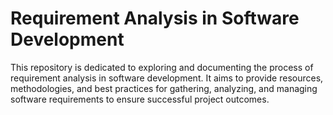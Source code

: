 # Requirement Analysis in Software Development

This repository is dedicated to exploring and documenting the process of requirement analysis in software development. It aims to provide resources, methodologies, and best practices for gathering, analyzing, and managing software requirements to ensure successful project outcomes.
